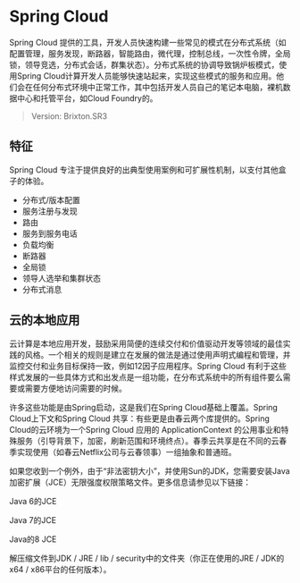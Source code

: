 # Spring Cloud

Spring Cloud 提供的工具，开发人员快速构建一些常见的模式在分布式系统（如配置管理，服务发现，断路器，智能路由，微代理，控制总线，一次性令牌，全局锁，领导竞选，分布式会话，群集状态）。分布式系统的协调导致锅炉板模式，使用Spring Cloud计算开发人员能够快速站起来，实现这些模式的服务和应用。他们会在任何分布式环境中正常工作，其中包括开发人员自己的笔记本电脑，裸机数据中心和托管平台，如Cloud Foundry的。

> Version: Brixton.SR3

## 特征
Spring Cloud 专注于提供良好的出典型使用案例和可扩展性机制，以支付其他盒子的体验。

* 分布式/版本配置
* 服务注册与发现
* 路由
* 服务到服务电话
* 负载均衡
* 断路器
* 全局锁
* 领导人选举和集群状态
* 分布式消息

## 云的本地应用
云计算是本地应用开发，鼓励采用简便的连续交付和价值驱动开发等领域的最佳实践的风格。一个相关的规则是建立在发展的做法是通过使用声明式编程和管理，并监控交付和业务目标保持一致，例如12因子应用程序。Spring Cloud 有利于这些样式发展的一些具体方式和出发点是一组功能，在分布式系统中的所有组件要么需要或需要方便地访问需要的时候。

许多这些功能是由Spring启动，这是我们在Spring Cloud基础上覆盖。Spring Cloud上下文和Spring Cloud 共享：有些更是由春云两个库提供的。Spring Cloud的云环境为一个Spring Cloud 应用的 ApplicationContext 的公用事业和特殊服务（引导背景下，加密，刷新范围和环境终点）。春季云共享是在不同的云春季实现使用（如春云Netflix公司与云春领事）一组抽象和普通班。

如果您收到一个例外，由于“非法密钥大小”，并使用Sun的JDK，您需要安装Java加密扩展（JCE）无限强度权限策略文件。更多信息请参见以下链接：

Java 6的JCE

Java 7的JCE

Java的8 JCE

解压缩文件到JDK / JRE / lib / security中的文件夹（你正在使用的JRE / JDK的x64 / x86平台的任何版本）。